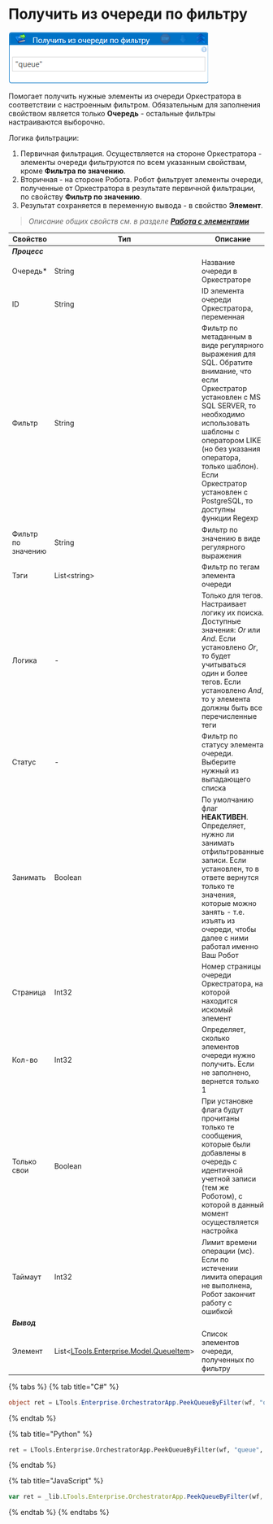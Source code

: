 # Получить из очереди по фильтру

![](<../../../../.gitbook/assets/получить из очереди по фильтру.png>)

Помогает получить нужные элементы из очереди Оркестратора в соответствии с настроенным фильтром. Обязательным для заполнения свойством является только **Очередь** - остальные фильтры настраиваются выборочно. 

Логика фильтрации: 
1. Первичная фильтрация. Осуществляется на стороне Оркестратора - элементы очереди фильтруются по всем указанным свойствам, кроме **Фильтра по значению**.
2. Вторичная - на стороне Робота. Робот фильтрует элементы очереди, полученные от Оркестратора в результате первичной фильтрации, по свойству **Фильтр по значению**.
3. Результат сохраняется в переменную вывода - в свойство **Элемент**. 

> *Описание общих свойств см. в разделе [**Работа с элементами**](https://docs.primo-rpa.ru/primo-rpa/primo-studio/process/elements)*

| Свойство   | Тип    | Описание                            | Пример
| ---------- | ------ | ----------------------------------- | --------- 
| ***Процесс***  |  |      | 
| Очередь\*  | String | Название очереди в Оркестраторе     | "Queque"
| ID         | String | ID элемента очереди Оркестратора, переменная | queue_id.ToString()
| Фильтр     | String | Фильтр по метаданным в виде регулярного выражения для SQL. Обратите внимание, что если Оркестратор установлен с MS SQL SERVER, то необходимо использовать шаблоны с оператором LIKE (но без указания оператора, только шаблон). Если  Оркестратор установлен с PostgreSQL, то доступны функции Regexp  | "%1330\|15.07.2022%"
| Фильтр по значению | String  | Фильтр по значению в виде регулярного выражения   | "\w+" 
| Тэги       | List\<string> | Фильтр по тегам элемента очереди | new List\<string>( ) { "tag1", "tag2", "tag3" }
| Логика     | -      | Только для тегов. Настраивает логику их поиска. Доступные значения: *Or* или *And*. Если установлено *Or*, то будет учитываться один и более тегов. Если установлено *And*, то у элемента должны быть все перечисленные теги | Or
| Статус     | -      | Фильтр по статусу элемента очереди. Выберите нужный из выпадающего списка  | Error
| Занимать   | Boolean | По умолчанию флаг **НЕАКТИВЕН**. Определяет, нужно ли занимать отфильтрованные записи. Если установлен, то в ответе вернутся только те значения, которые можно занять - т.е. изъять из очереди, чтобы далее с ними работал именно Ваш Робот| 
| Страница   | Int32  | Номер страницы очереди Оркестратора, на которой находится искомый элемент | 5
| Кол-во     | Int32  | Определяет, сколько элементов очереди нужно получить. Если не заполнено, вернется только 1 | 10
| Только свои | Boolean | При установке флага будут прочитаны только те сообщения, которые были добавлены в очередь с идентичной учетной записи (тем же Роботом), с которой в данный момент осуществляется настройка |
| Таймаут   | Int32  | Лимит времени операции (мс). Если по истечении лимита операция не выполнена, Робот закончит работу с ошибкой |
| ***Вывод*** |  |      |  
| Элемент    | List<[LTools.Enterprise.Model.QueueItem](https://github.com/ttalantseva/Docs.Rus/blob/main/g_elements/el_basic/els_orch/els_queues/datatypes.md)> | Список элементов очереди, полученных по фильтру  |
  
  
{% tabs %}
{% tab title="C#" %}
```csharp
object ret = LTools.Enterprise.OrchestratorApp.PeekQueueByFilter(wf, "queue", id, ".name", LTools.Enterprise.Model.QueueItemStates2.Any, false, 10);
```
{% endtab %}

{% tab title="Python" %}
```python
ret = LTools.Enterprise.OrchestratorApp.PeekQueueByFilter(wf, "queue", id, ".name", LTools.Enterprise.Model.QueueItemStates2.Any, false, 10)
```
{% endtab %}

{% tab title="JavaScript" %}
```javascript
var ret = _lib.LTools.Enterprise.OrchestratorApp.PeekQueueByFilter(wf, "queue", id, ".name", _lib.LTools.Enterprise.Model.QueueItemStates2.Any, false, 10);
```
{% endtab %}
{% endtabs %}

